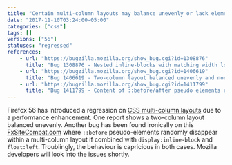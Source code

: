 ```yaml
---
title: "Certain multi-column layouts may balance unevenly or lack elements randomly"
date: "2017-11-10T03:24:00-05:00"
categories: ["css"]
tags: []
versions: ["56"]
statuses: "regressed"
references:
    - url: "https://bugzilla.mozilla.org/show_bug.cgi?id=1308876"
      title: "Bug 1308876 - Nested inline-blocks with matching width locks up browser due to O(2^depth) reflow performance"
    - url: "https://bugzilla.mozilla.org/show_bug.cgi?id=1406619"
      title: "Bug 1406619 - Two-column layout balanced unevenly and nondeterministically since Firefox 56"
    - url: "https://bugzilla.mozilla.org/show_bug.cgi?id=1411799"
      title: "Bug 1411799 - Content of ::before/after pseudo elements randomly disappears when display:inline-block and float are used"
---
```

Firefox 56 has introduced a regression on [CSS multi-column layouts](https://developer.mozilla.org/docs/Web/CSS/CSS_Columns) due to a performance enhancement. One report shows a two-column layout balanced unevenly. Another bug has been found ironically on this [FxSiteCompat.com](https://www.fxsitecompat.com/en-CA/docs/) where `::before` pseudo-elements randomly disappear within a multi-column layout if combined with `display:inline-block` and `float:left`. Troublingly, the behaviour is capricious in both cases. Mozilla developers will look into the issues shortly.
